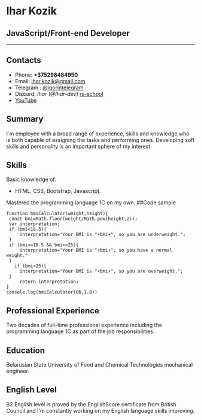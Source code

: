 # Ihar Kozik
## JavaScript/Front-end Developer
___
## Contacts
* Phone: **+375298484950**
* Email: ihar.kozik@gmail.com
* Telegram : [@igorintelegram](http://t.me/igorintelegram)
* Discord: *Ihar (@Ihar-dev)* [rs-school](https://discord.gg/gFnRh8Sudg)
* [YouTube](https://www.youtube.com/channel/UCA_mYt13qDH00SMDmPi--MQ/videos) 
## Summary
I`m employee with a broad range of experience, skills and knowledge who is both capable of assigning the tasks and performing ones. Developing soft skills and personality is an important sphere of my interest.
## Skills
Basic knowledge of:
* HTML, CSS, Bootstrap, Javascript.

Mastered the programming language 1С on my own.
##Code sample
```
function bmiCalculator(weight,height){
 const bmi=Math.floor(weight/Math.pow(height,2));
 var interpretation;
 if (bmi<18.5){
     interpretation="Your BMI is "+bmi+", so you are underweight.";
 }
 if (bmi>=18.5 && bmi<=25){
     interpretation="Your BMI is "+bmi+", so you have a normal weight."
 }
   if (bmi>25){
     interpretation="Your BMI is "+bmi+", so you are overweight.";
 }   
     return interpretation;   
}
console.log(bmiCalculator(86,1.8))
```
## Professional Experience
Two decades of full-time professional experience including the programming language 1С as part of the job responsibilities.
## Education
Belarusian State University of Food and Chemical Technologies mechanical engineer.
## English Level
B2 English level is proved by the EnglishScore certificate from British Council and I'm constantly working on my English language skills improving.